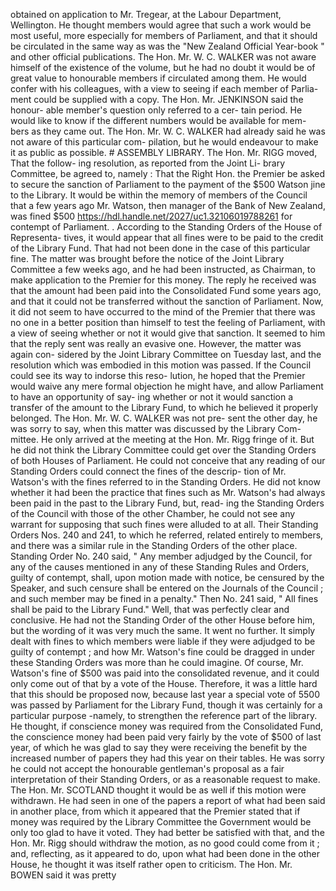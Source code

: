 obtained on application to Mr. Tregear, at the Labour Department, Wellington. He thought members would agree that such a work would be most useful, more especially for members of Parliament, and that it should be circulated in the same way as was the "New Zealand Official Year-book " and other official publications. The Hon. Mr. W. C. WALKER was not aware himself of the existence of the volume, but he had no doubt it would be of great value to honourable members if circulated among them. He would confer with his colleagues, with a view to seeing if each member of Parlia- ment could be supplied with a copy. The Hon. Mr. JENKINSON said the honour- able member's question only referred to a cer- tain period. He would like to know if the different numbers would be available for mem- bers as they came out. The Hon. Mr. W. C. WALKER had already said he was not aware of this particular com- pilation, but he would endeavour to make it as public as possible. # ASSEMBLY LIBRARY. The Hon. Mr. RIGG moved, That the follow- ing resolution, as reported from the Joint Li- brary Committee, be agreed to, namely : That the Right Hon. the Premier be asked to secure the sanction of Parliament to the payment of the $500 Watson jine to the Library. It would be within the memory of members of the Council that a few years ago Mr. Watson, then manager of the Bank of New Zealand, was fined $500 https://hdl.handle.net/2027/uc1.32106019788261 for contempt of Parliament. . According to the Standing Orders of the House of Representa- tives, it would appear that all fines were to be paid to the credit of the Library Fund. That had not been done in the case of this particular fine. The matter was brought before the notice of the Joint Library Committee a few weeks ago, and he had been instructed, as Chairman, to make application to the Premier for this money. The reply he received was that the amount had been paid into the Consolidated Fund some years ago, and that it could not be transferred without the sanction of Parliament. Now, it did not seem to have occurred to the mind of the Premier that there was no one in a better position than himself to test the feeling of Parliament, with a view of seeing whether or not it would give that sanction. It seemed to him that the reply sent was really an evasive one. However, the matter was again con- sidered by the Joint Library Committee on Tuesday last, and the resolution which was embodied in this motion was passed. If the Council could see its way to indorse this reso- lution, he hoped that the Premier would waive any mere formal objection he might have, and allow Parliament to have an opportunity of say- ing whether or not it would sanction a transfer of the amount to the Library Fund, to which he believed it properly belonged. The Hon. Mr. W. C. WALKER was not pre- sent the other day, he was sorry to say, when this matter was discussed by the Library Com- mittee. He only arrived at the meeting at the Hon. Mr. Rigg fringe of it. But he did not think the Library Committee could get over the Standing Orders of both Houses of Parliament. He could not conceive that any reading of our Standing Orders could connect the fines of the descrip- tion of Mr. Watson's with the fines referred to in the Standing Orders. He did not know whether it had been the practice that fines such as Mr. Watson's had always been paid in the past to the Library Fund, but, read- ing the Standing Orders of the Council with those of the other Chamber, he could not see any warrant for supposing that such fines were alluded to at all. Their Standing Orders Nos. 240 and 241, to which he referred, related entirely to members, and there was a similar rule in the Standing Orders of the other place. Standing Order No. 240 said, " Any member adjudged by the Council, for any of the causes mentioned in any of these Standing Rules and Orders, guilty of contempt, shall, upon motion made with notice, be censured by the Speaker, and such censure shall be entered on the Journals of the Council ; and such member may be fined in a penalty." Then No. 241 said, " All fines shall be paid to the Library Fund." Well, that was perfectly clear and conclusive. He had not the Standing Order of the other House before him, but the wording of it was very much the same. It went no further. It simply dealt with fines to which members were liable if they were adjudged to be guilty of contempt ; and how Mr. Watson's fine could be dragged in under these Standing Orders was more than he could imagine. Of course, Mr. Watson's fine of $500 was paid into the consolidated revenue, and it could only come out of that by a vote of the House. Therefore, it was a little hard that this should be proposed now, because last year a special vote of 5500 was passed by Parliament for the Library Fund, though it was certainly for a particular purpose -namely, to strengthen the reference part of the library. He thought, if conscience money was required from the Consolidated Fund, the conscience money had been paid very fairly by the vote of $500 of last year, of which he was glad to say they were receiving the benefit by the increased number of papers they had this year on their tables. He was sorry he could not accept the honourable gentleman's proposal as a fair interpretation of their Standing Orders, or as a reasonable request to make. The Hon. Mr. SCOTLAND thought it would be as well if this motion were withdrawn. He had seen in one of the papers a report of what had been said in another place, from which it appeared that the Premier stated that if money was required by the Library Committee the Government would be only too glad to have it voted. They had better be satisfied with that, and the Hon. Mr. Rigg should withdraw the motion, as no good could come from it ; and, reflecting, as it appeared to do, upon what had been done in the other House, he thought it was itself rather open to criticism. The Hon. Mr. BOWEN said it was pretty 